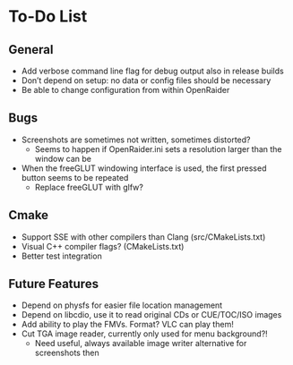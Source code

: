 # To-Do List

## General

* Add verbose command line flag for debug output also in release builds
* Don’t depend on setup: no data or config files should be necessary
* Be able to change configuration from within OpenRaider

## Bugs

* Screenshots are sometimes not written, sometimes distorted?
    * Seems to happen if OpenRaider.ini sets a resolution larger than the window can be
* When the freeGLUT windowing interface is used, the first pressed button seems to be repeated
    * Replace freeGLUT with glfw?

## Cmake

* Support SSE with other compilers than Clang (src/CMakeLists.txt)
* Visual C++ compiler flags? (CMakeLists.txt)
* Better test integration

## Future Features

* Depend on physfs for easier file location management
* Depend on libcdio, use it to read original CDs or CUE/TOC/ISO images
* Add ability to play the FMVs. Format? VLC can play them!
* Cut TGA image reader, currently only used for menu background?!
    * Need useful, always available image writer alternative for screenshots then

